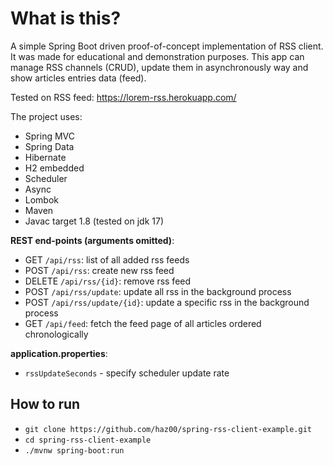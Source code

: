 # What is this?
A simple Spring Boot driven proof-of-concept implementation of RSS client.
It was made for educational and demonstration purposes. This app can manage RSS channels (CRUD), update them in asynchronously way and show articles entries data (feed).

Tested on RSS feed: https://lorem-rss.herokuapp.com/

The project uses:
- Spring MVC
- Spring Data
- Hibernate
- H2 embedded
- Scheduler
- Async
- Lombok
- Maven
- Javac target 1.8 (tested on jdk 17)


**REST end-points (arguments omitted)**:
- GET `/api/rss`: list of all added rss feeds
- POST `/api/rss`: create new rss feed
- DELETE `/api/rss/{id}`: remove rss feed
- POST `/api/rss/update`: update all rss in the background process
- POST `/api/rss/update/{id}`: update a specific rss in the background process
- GET `/api/feed`: fetch the feed page of all articles ordered chronologically

**application.properties**:
- `rssUpdateSeconds` - specify scheduler update rate 

## How to run
- `git clone https://github.com/haz00/spring-rss-client-example.git`
- `cd spring-rss-client-example`
- `./mvnw spring-boot:run`
